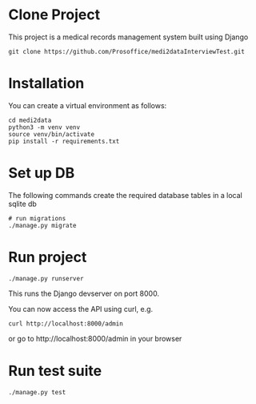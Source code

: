 Clone Project
============
This project is a medical records management system built using Django

```
git clone https://github.com/Prosoffice/medi2dataInterviewTest.git
```

Installation
============
You can create a virtual environment as follows:

```
cd medi2data
python3 -m venv venv
source venv/bin/activate
pip install -r requirements.txt
```

Set up DB
=========

The following commands create the required database tables in a
local sqlite db

```
# run migrations
./manage.py migrate
````

Run project
===========

```
./manage.py runserver
````

This runs the Django devserver on port 8000.

You can now access the API using curl, e.g.

```
curl http://localhost:8000/admin
```

or go to http://localhost:8000/admin in your browser


Run test suite
==============

```
./manage.py test
````